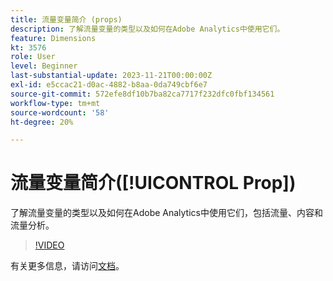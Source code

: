```yaml
---
title: 流量变量简介 (props)
description: 了解流量变量的类型以及如何在Adobe Analytics中使用它们。
feature: Dimensions
kt: 3576
role: User
level: Beginner
last-substantial-update: 2023-11-21T00:00:00Z
exl-id: e5ccac21-d0ac-4882-b8aa-0da749cbf6e7
source-git-commit: 572efe8df10b7ba82ca7717f232dfc0fbf134561
workflow-type: tm+mt
source-wordcount: '58'
ht-degree: 20%

---
```


# 流量变量简介([!UICONTROL Prop])

了解流量变量的类型以及如何在Adobe Analytics中使用它们，包括流量、内容和流量分析。

>[!VIDEO](https://video.tv.adobe.com/v/28767/?quality=12&learn=on)

有关更多信息，请访问[文档](https://experienceleague.adobe.com/docs/analytics/components/dimensions/prop.html)。
